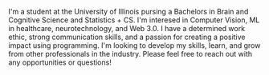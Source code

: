 I'm a student at the University of Illinois pursing a Bachelors in Brain and Cognitive Science and Statistics + CS. I'm interesed in Computer Vision, ML in healthcare, neurotechnology, and Web 3.0. I have a determined work ethic, strong communication skills, and a passion for creating a positive impact using programming. I'm looking to develop my skills, learn, and grow from other professionals in the industry. Please feel free to reach out with any opportunities or questions!

<!---
shikhardube03/shikhardube03 is a ✨ special ✨ repository because its `README.md` (this file) appears on your GitHub profile.
You can click the Preview link to take a look at your changes.
--->
